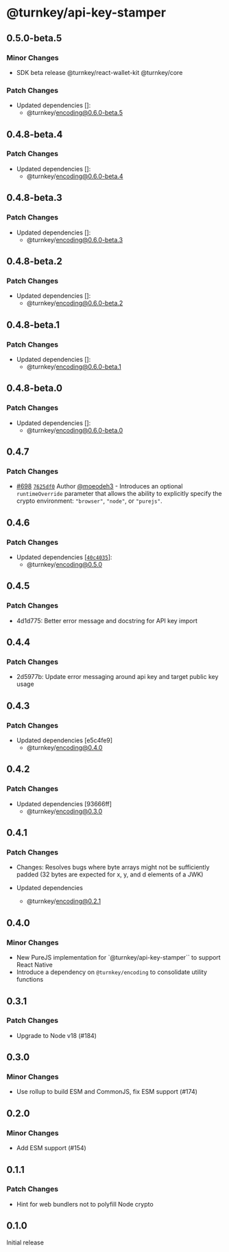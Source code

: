 # @turnkey/api-key-stamper

## 0.5.0-beta.5

### Minor Changes

- SDK beta release @turnkey/react-wallet-kit @turnkey/core

### Patch Changes

- Updated dependencies []:
  - @turnkey/encoding@0.6.0-beta.5

## 0.4.8-beta.4

### Patch Changes

- Updated dependencies []:
  - @turnkey/encoding@0.6.0-beta.4

## 0.4.8-beta.3

### Patch Changes

- Updated dependencies []:
  - @turnkey/encoding@0.6.0-beta.3

## 0.4.8-beta.2

### Patch Changes

- Updated dependencies []:
  - @turnkey/encoding@0.6.0-beta.2

## 0.4.8-beta.1

### Patch Changes

- Updated dependencies []:
  - @turnkey/encoding@0.6.0-beta.1

## 0.4.8-beta.0

### Patch Changes

- Updated dependencies []:
  - @turnkey/encoding@0.6.0-beta.0

## 0.4.7

### Patch Changes

- [#698](https://github.com/tkhq/sdk/pull/698) [`7625df0`](https://github.com/tkhq/sdk/commit/7625df0538002c3455bd5862211210e38472e164) Author [@moeodeh3](https://github.com/moeodeh3) - Introduces an optional `runtimeOverride` parameter that allows the ability to explicitly specify the crypto environment: `"browser"`, `"node"`, or `"purejs"`.

## 0.4.6

### Patch Changes

- Updated dependencies [[`40c4035`](https://github.com/tkhq/sdk/commit/40c40359ec7096d0bca39ffc93e89361b3b11a1a)]:
  - @turnkey/encoding@0.5.0

## 0.4.5

### Patch Changes

- 4d1d775: Better error message and docstring for API key import

## 0.4.4

### Patch Changes

- 2d5977b: Update error messaging around api key and target public key usage

## 0.4.3

### Patch Changes

- Updated dependencies [e5c4fe9]
  - @turnkey/encoding@0.4.0

## 0.4.2

### Patch Changes

- Updated dependencies [93666ff]
  - @turnkey/encoding@0.3.0

## 0.4.1

### Patch Changes

- Changes: Resolves bugs where byte arrays might not be sufficiently padded (32 bytes are expected for x, y, and d elements of a JWK)

- Updated dependencies
  - @turnkey/encoding@0.2.1

## 0.4.0

### Minor Changes

- New PureJS implementation for `@turnkey/api-key-stamper`` to support React Native
- Introduce a dependency on `@turnkey/encoding` to consolidate utility functions

## 0.3.1

### Patch Changes

- Upgrade to Node v18 (#184)

## 0.3.0

### Minor Changes

- Use rollup to build ESM and CommonJS, fix ESM support (#174)

## 0.2.0

### Minor Changes

- Add ESM support (#154)

## 0.1.1

### Patch Changes

- Hint for web bundlers not to polyfill Node crypto

## 0.1.0

Initial release
